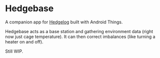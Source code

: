 # Hedgebase
A companion app for [Hedgelog](https://github.com/emerssso/hedgelog) built with Android Things.

Hedgebase acts as a base station and gathering environment data (right now just cage temperature). 
It can then correct imbalances (like turning a heater on and off).

Still WIP.
